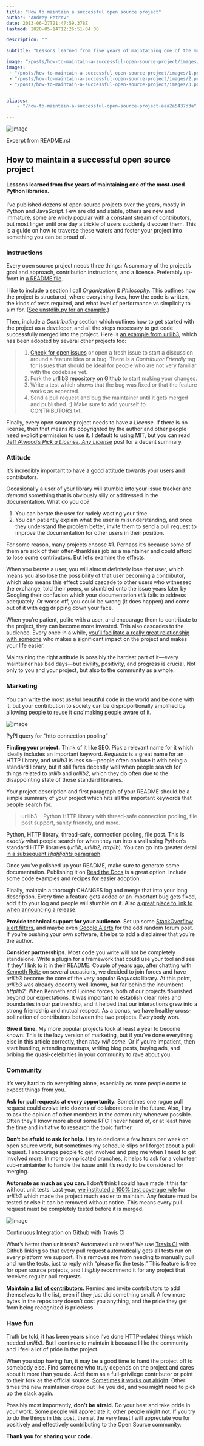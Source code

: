 ```yaml
---
title: "How to maintain a successful open source project"
author: "Andrey Petrov"
date: 2013-06-27T21:47:59.378Z
lastmod: 2020-05-14T12:26:51-04:00

description: ""

subtitle: "Lessons learned from five years of maintaining one of the most-used Python libraries."

image: "/posts/how-to-maintain-a-successful-open-source-project/images/1.png" 
images:
 - "/posts/how-to-maintain-a-successful-open-source-project/images/1.png"
 - "/posts/how-to-maintain-a-successful-open-source-project/images/2.png"
 - "/posts/how-to-maintain-a-successful-open-source-project/images/3.png"


aliases:
    - "/how-to-maintain-a-successful-open-source-project-aaa2a5437d3a"

---
```


![image](/posts/how-to-maintain-a-successful-open-source-project/images/1.png#layoutTextWidth)

Excerpt from README.rst



## How to maintain a successful open source project

#### Lessons learned from five years of maintaining one of the most-used Python libraries.

I’ve published dozens of open source projects over the years, mostly in Python and JavaScript. Few are old and stable, others are new and immature, some are wildly popular with a constant stream of contributors, but most linger until one day a trickle of users suddenly discover them. This is a guide on how to traverse these waters and foster your project into something you can be proud of.

### Instructions

Every open source project needs three things: A summary of the project’s goal and approach, contribution instructions, and a license. Preferably up-front in [a README file](https://github.com/shazow/urllib3/blob/master/README.rst).

I like to include a section I call _Organization &amp; Philosophy._ This outlines how the project is structured, where everything lives, how the code is written, the kinds of tests required, and what level of performance vs simplicity to aim for. ([See unstdlib.py for an example](https://github.com/shazow/unstdlib.py#organization--philosophy).)

Then, include a _Contributing_ section which outlines how to get started with the project as a developer, and all the steps necessary to get code successfully merged into the project. Here is [an example from urllib3](https://github.com/shazow/urllib3#contributing), which has been adopted by several other projects too:
> 1. [Check for open issues](https://github.com/shazow/urllib3/issues) or open a fresh issue to start a discussion around a feature idea or a bug. There is a _Contributor Friendly_ tag for issues that should be ideal for people who are not very familiar with the codebase yet.  
> 2. Fork the [urllib3 repository on Github](https://github.com/shazow/urllib3) to start making your changes.  
> 3. Write a test which shows that the bug was fixed or that the feature works as expected.  
> 4. Send a pull request and bug the maintainer until it gets merged and published. :) Make sure to add yourself to CONTRIBUTORS.txt.

Finally, every open source project needs to have a _License_. If there is no license, then that means it’s copyrighted by the author and other people need explicit permission to use it. I default to using MIT, but you can read [Jeff Atwood’s _Pick a License, Any License_](http://www.codinghorror.com/blog/2007/04/pick-a-license-any-license.html) post for a decent summary.

### Attitude

It’s incredibly important to have a good attitude towards your users and contributors.

Occasionally a user of your library will stumble into your issue tracker and _demand_ something that is obviously silly or addressed in the documentation. What do you do?

1.  You can berate the user for rudely wasting your time.
2.  You can patiently explain what the user is misunderstanding, and once they understand the problem better, invite them to send a pull request to improve the documentation for other users in their position.

For some reason, many projects choose #1. Perhaps it’s because some of them are sick of their often-thankless job as a maintainer and could afford to lose some contributors. But let’s examine the effects.

When you berate a user, you will almost definitely lose that user, which means you also lose the possibility of that user becoming a contributor, which also means this effect could cascade to other users who witnessed the exchange, told their peers, or stumbled onto the issue years later by Googling their confusion which your documentation _still_ fails to address adequately. Or worse off, you could be wrong (it does happen) and come out of it with egg dripping down your face.

When you’re patient, polite with a user, and encourage them to contribute to the project, they can become more invested. This also cascades to the audience. Every once in a while, [you’ll facilitate a really great relationship with someone](https://twitter.com/Lukasaoz/status/345145330532225024) who makes a significant impact on the project and makes your life easier.

Maintaining the right attitude is possibly the hardest part of it—every maintainer has bad days—but civility, positivity, and progress is crucial. Not only to you and your project, but also to the community as a whole.

### Marketing

You can write the most useful beautiful code in the world and be done with it, but your contribution to society can be disproportionally amplified by allowing people to reuse it _and_ making people aware of it.




![image](/posts/how-to-maintain-a-successful-open-source-project/images/2.png#layoutTextWidth)

PyPI query for “http connection pooling”



**Finding your project.** Think of it like SEO. Pick a relevant name for it which ideally includes an important keyword. _Requests_ is a great name for an HTTP library, and _urllib3_ is less so—people often confuse it with being a standard library, but it still fares decently well when people search for things related to _urllib_ and _urllib2_, which they do often due to the disappointing state of those standard libraries.

Your project description and first paragraph of your README should be a simple summary of your project which hits all the important keywords that people search for.
> urllib3 — Python HTTP library with thread-safe connection pooling, file post support, sanity friendly, and more.

Python, HTTP library, thread-safe, connection pooling, file post. This is _exactly_ what people search for when they run into a wall using Python’s standard HTTP libraries (_urllib, urllib2, httplib_). You can go into greater detail [in a subsequent _Highlights_ paragraph](https://github.com/shazow/urllib3#highlights).

Once you’ve polished up your README, make sure to generate some documentation. Publishing it on [Read the Docs](http://readthedocs.org/) is a great option. Include some code examples and recipes for easier adoption.

Finally, maintain a thorough CHANGES log and merge that into your long description. Every time a feature gets added or an important bug gets fixed, add it to your log and people will stumble on it. Also [a great place to link to when announcing a release](https://twitter.com/shazow/status/327495369338523648).

**Provide technical support for your audience.** Set up some [StackOverflow alert filters](http://stackexchange.com/filters/new), and maybe even [Google Alerts](http://www.google.com/alerts) for the odd random forum post. If you’re pushing your own software, it helps to add a disclaimer that you’re the author.

**Consider partnerships.** Most code you write will not be completely standalone. Write a plugin for a framework that could use your tool and see if they’ll link to it in their README. Couple of years ago, after chatting with [Kenneth Reitz](http://kennethreitz.org/) on several occasions, we decided to join forces and have _urllib3_ become the core of the very popular _Requests_ library. At this point, _urllib3_ was already decently well-known, but far behind the incumbent _httplib2._ When Kenneth and I joined forces, both of our projects flourished beyond our expectations. It was important to establish clear roles and boundaries in our partnership, and it helped that our interactions grew into a strong friendship and mutual respect. As a bonus, we have healthy cross-pollination of contributors between the two projects. Everybody won.

**Give it time.** My more popular projects took at least a year to become known. This is the lazy version of marketing, but if you’ve done everything else in this article correctly, then _they will come._ Or if you’re impatient, then start hustling, attending meetups, writing blog posts, buying ads, and bribing the quasi-celebrities in your community to rave about you.

### Community

It’s very hard to do everything alone, especially as more people come to expect things from you.

**Ask for pull requests at every opportunity.** Sometimes one rogue pull request could evolve into dozens of collaborations in the future. Also, I try to ask the opinion of other members in the community whenever possible. Often they’ll know more about some RFC I never heard of, or at least have the time and initiative to research the topic further.

**Don’t be afraid to ask for help.** I try to dedicate a few hours per week on open source work, but sometimes my schedule slips or I forget about a pull request. I encourage people to get involved and ping me when I need to get involved more. In more complicated branches, it helps to ask for a volunteer sub-maintainter to handle the issue until it’s ready to be considered for merging.

**Automate as much as you can.** I don’t think I could have made it this far without unit tests. Last year, [we instituted a 100% test coverage rule](https://github.com/shazow/urllib3/pull/163) for _urllib3_ which made the project much easier to maintain. Any feature must be tested or else it can be removed without notice. This means every pull request must be completely tested before it is merged.




![image](/posts/how-to-maintain-a-successful-open-source-project/images/3.png#layoutTextWidth)

Continuous Integration on Github with Travis CI



What’s better than unit tests? Automated unit tests! We use [Travis CI](https://travis-ci.org/) with Github linking so that every pull request automatically gets all tests run on every platform we support. This removes me from needing to manually pull and run the tests, just to reply with “please fix the tests.” This feature is free for open source projects, and I _highly_ recommend it for any project that receives regular pull requests.

**Maintain** [**a list of contributors**](https://github.com/shazow/urllib3/blob/master/CONTRIBUTORS.txt)**.** Remind and invite contributors to add themselves to the list, even if they just did something small. A few more bytes in the repository doesn’t cost you anything, and the pride they get from being recognized is priceless.

### Have fun

Truth be told, it has been years since I’ve done HTTP-related things which needed _urllib3_. But I continue to maintain it because I like the community and I feel a lot of pride in the project.

When you stop having fun, it may be a good time to hand the project off to somebody else. Find someone who truly depends on the project and cares about it more than you do. Add them as a full-privilege contributor or point to their fork as the official source. [Sometimes it works out alright](https://github.com/sstoiana/s3funnel). Other times the new maintainer drops out like you did, and you might need to pick up the slack again.

Possibly most importantly, **don’t be afraid.** Do your best and take pride in your work. Some people will appreciate it, other people might not. If you try to do the things in this post, then at the very least I will appreciate you for positively and effectively contributing to the Open Source community.

**Thank you for sharing your code.**
